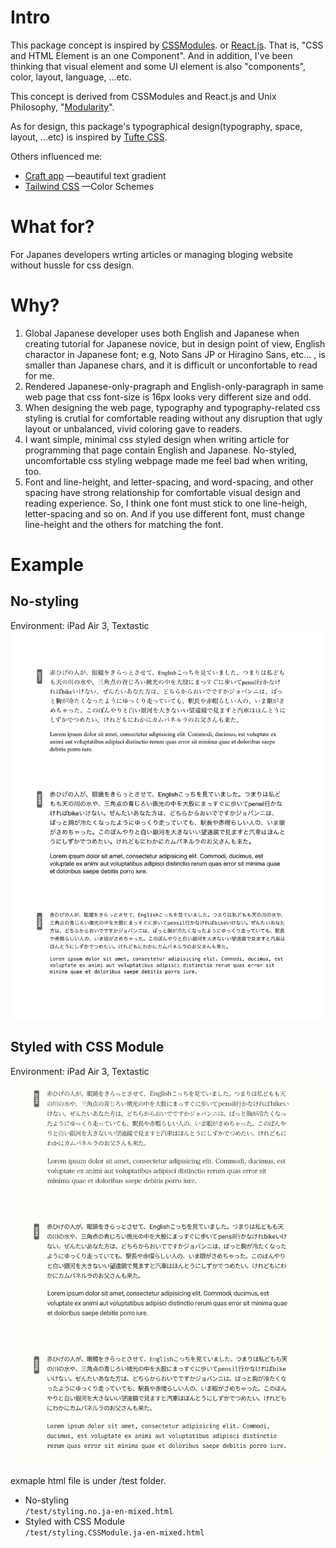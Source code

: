 # Intro
This package concept is inspired by [CSSModules](https://github.com/css-modules/css-modules). or [React.js](https://reactjs.org). That is, "CSS and HTML Element is an one Component". And in addition, I've been thinking that visual element and some UI element is also "components", color, layout, language, ...etc.

This concept is derived from CSSModules and React.js and Unix Philosophy, "[Modularity](http://www.linfo.org/unix_philosophy.html)".

As for design, this package's typographical design(typography, space, layout, ...etc) is inspired by [Tufte CSS](https://github.com/edwardtufte/tufte-css).


Others influenced me: 
- [Craft app](https://www.craft.do) —beautiful text gradient
- [Tailwind CSS](https://tailwindcss.com) —Color Schemes



# What for?
For Japanes developers wrting articles or managing bloging website without hussle for css design.

# Why?
1. Global Japanese developer uses both English and Japanese when creating tutorial for Japanese novice, but in design point of view, English charactor in Japanese font; e.g, Noto Sans JP or Hiragino Sans, etc... , is smaller than Japanese chars, and it is difficult or unconfortable to read for me.
2. Rendered Japanese-only-pragraph and English-only-paragraph in same web page that css font-size is 16px looks very different size and odd.
3. When designing the web page, typography and typography-related css styling is crutial for comfortable reading without any disruption that ugly layout or unbalanced, vivid coloring gave to readers.
4. I want simple, minimal css styled design when writing article for programming that page contain English and Japanese. No-styled, uncomfortable css styling webpage made me feel bad when writing, too.
5. Font and line-height, and letter-spacing, and word-spacing, and other spacing have strong relationship for comfortable visual design and reading experience. So, I think one font must stick to one line-heigh, letter-spacing and so on. And if you use different font, must change line-height and the others for matching the font.

# Example
## No-styling
Environment: iPad Air 3, Textastic
![no-styling image](src/img/no-styling.jpeg)

## Styled with CSS Module
Environment: iPad Air 3, Textastic
![styled image](src/img/styled.jpeg)



exmaple html file is under /test folder.

- No-styling  
`/test/styling.no.ja-en-mixed.html`
- Styled with CSS Module  
`/test/styling.CSSModule.ja-en-mixed.html`

